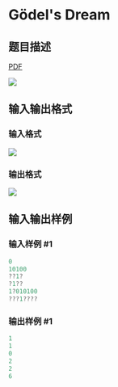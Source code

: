 # Gödel&#039;s Dream

## 题目描述

[problemUrl]: https://uva.onlinejudge.org/index.php?option=com_onlinejudge&Itemid=8&category=602&page=show_problem&problem=4386

[PDF](https://uva.onlinejudge.org/external/126/p12638.pdf)

![](https://cdn.luogu.com.cn/upload/vjudge_pic/UVA12638/bf6144676123e74d41a99dab57f978940a7c913f.png)

## 输入输出格式

### 输入格式

![](https://cdn.luogu.com.cn/upload/vjudge_pic/UVA12638/e6ad7d879dde17671c688ad442d08b6880d460cd.png)

### 输出格式

![](https://cdn.luogu.com.cn/upload/vjudge_pic/UVA12638/8b6b56148692d41af519c345aab3492adb94e16e.png)

## 输入输出样例

### 输入样例 #1

```cpp
0
10100
??1?
?1??
1?010100
???1????
```


### 输出样例 #1

```cpp
1
1
0
2
2
6
```


